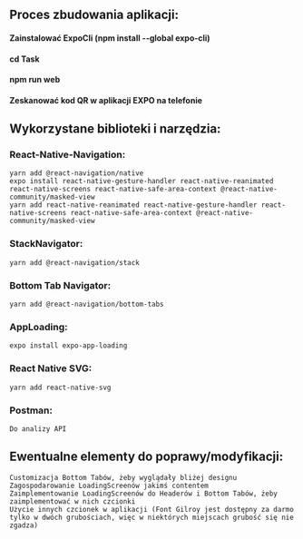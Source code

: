 
## Proces zbudowania aplikacji:

  #### Zainstalować ExpoCli (npm install --global expo-cli)
  #### cd Task
  #### npm run web
  #### Zeskanować kod QR w aplikacji EXPO na telefonie
  
  
 ## Wykorzystane biblioteki i narzędzia:
 
  ### React-Native-Navigation:
    yarn add @react-navigation/native
    expo install react-native-gesture-handler react-native-reanimated react-native-screens react-native-safe-area-context @react-native-community/masked-view
    yarn add react-native-reanimated react-native-gesture-handler react-native-screens react-native-safe-area-context @react-native-community/masked-view
    
  ### StackNavigator:
    yarn add @react-navigation/stack
   
   ### Bottom Tab Navigator:
    yarn add @react-navigation/bottom-tabs
    
   ### AppLoading:
    expo install expo-app-loading
   
   ### React Native SVG:
    yarn add react-native-svg
    
   ### Postman:
    Do analizy API
    
    
  ## Ewentualne elementy do poprawy/modyfikacji:
  
    Customizacja Bottom Tabów, żeby wyglądały bliżej designu
    Zagospodarowanie LoadingScreenów jakimś contentem
    Zaimplementowanie LoadingScreenów do Headerów i Bottom Tabów, żeby zaimplementować w nich czcionki
    Użycie innych czcionek w aplikacji (Font Gilroy jest dostępny za darmo tylko w dwóch grubościach, więc w niektórych miejscach grubość się nie zgadza)
